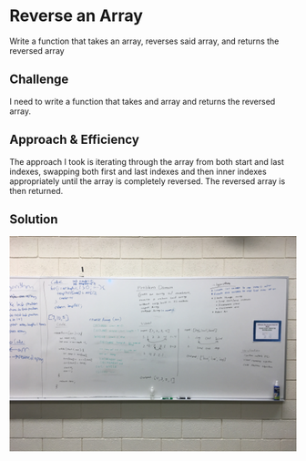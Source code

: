 # Reverse an Array
Write a function that takes an array, reverses said array, and returns the reversed array

## Challenge
I need to write a function that takes and array and returns the reversed array.

## Approach & Efficiency
The approach I took is iterating through the array from both start and last indexes, swapping both first and last indexes and then inner indexes appropriately until the array is completely reversed. The reversed array is then returned. 

## Solution
![Picture of whiteboarding](../../assets/array_reverse.jpg)